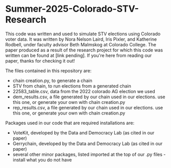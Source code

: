 # Summer-2025-Colorado-STV-Research
This code was written and used to simulate STV elections using Colorado voter data. It was written by Nora Nelson Laird, Iris Pixler, and Katherine Rodbell, under faculty advisor Beth Malmskog at Colorado College. The paper produced as a result of the research project for which this code was written can be found at [link pending]. If you're here from reading our paper, thanks for checking it out!

The files contained in this repository are:
-  chain creation.py, to generate a chain
-  STV from chain, to run elections from a generated chain
- 22583_table.csv, data from the 2022 colorado AG election we used
- dem_results.csv, a file generated by our chain used in our elections. use this one, or generate your own with chain creation.py
- rep_results.csv, a file generated by our chain used in our elections. use this one, or generate your own with chain creation.py

Packages used in our code that are required installations are:
- VoteKit, developed by the Data and Democracy Lab (as cited in our paper)
- Gerrychain, developed by the Data and Democracy Lab (as cited in our paper)
- several other minor packages, listed imported at the top of our .py files - install what you do not have
